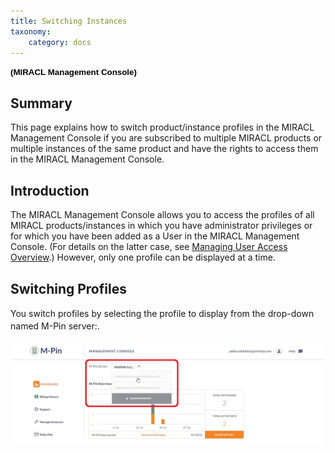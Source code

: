 ```yaml
---
title: Switching Instances
taxonomy:
    category: docs
---
```


**<span style="font-size:10.0pt;line-height:106%;font-family:
&quot;Verdana&quot;,sans-serif;color:black;background:white">(MIRACL Management Console)</span>**

Summary
-------

This page explains how to switch product/instance profiles in the MIRACL Management Console if you are subscribed to multiple MIRACL products or multiple instances of the same product and have the rights to access them in the MIRACL Management Console.

Introduction
------------

The MIRACL Management Console allows you to access the profiles of all MIRACL products/instances in which you have administrator privileges or for which you have been added as a User in the MIRACL Management Console. (For details on the latter case, see [Managing User Access Overview](#).) However, only one profile can be displayed at a time.

Switching Profiles
------------------

You switch profiles by selecting the profile to display from the <span style="line-height: 19.2000007629395px;">drop-down named </span>M-Pin server:<span style="line-height: 1.6em;">.</span>

![Switching to another MIRACL product](/images/screenshot_17(2).jpg?dc=201507221225-75)